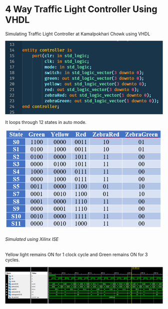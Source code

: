 # 4 Way Traffic Light Controller Using VHDL
Simulating Traffic Light Controller at Kamalpokhari Chowk using VHDL

![Entity Declaration](images/entity.PNG?raw=true "Entity Declaration")

It loops through 12 states in auto mode.

![State Table](images/state-table.PNG?raw=true "State Table")

###### Simulated using Xilinx ISE
Yellow light remains ON for 1 clock cycle and Green remains ON for 3 cycles.

![Waveform](images/timing-diagram.PNG?raw=true "Timing Diagram")

